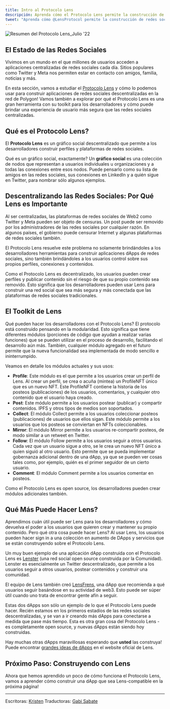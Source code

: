 ```yaml
---
title: Intro al Protocolo Lens
descripción: Aprenda cómo el Protocolo Lens permite la construcción de redes sociales en web3.
tweet: "Aprenda cómo @LensProtocol permite la construcción de redes sociales en web3 con #30DaysofWeb3 @womenbuildweb3 🌱"
---
```


![Resumen del Protocolo Lens_Julio '22](https://user-images.githubusercontent.com/15064710/187737631-7cc31427-6ac8-498c-a25d-6ba93ed04abe.png)

## El Estado de las Redes Sociales

Vivimos en un mundo en el que millones de usuarios acceden a aplicaciones centralizadas de redes sociales cada día. Sitios populares como Twitter y Meta nos permiten estar en contacto con amigos, familia, noticias y más.

En esta sección, vamos a estudiar el [Protocolo Lens](lens.xyz) y cómo lo podemos usar para construir aplicaciones de redes sociales descentralizadas en la red de Polygon! Vamos también a explorar por qué el Protocolo Lens es una gran herramienta con su toolkit para los desarrolladores y cómo puede brindar una experiencia de usuario más segura que las redes sociales centralizadas.

## Qué es el Protocolo Lens?

El **Protocolo Lens** es un gráfico social descentralizado que permite a los desarrolladores construir perfiles y plataformas de redes sociales.

Qué es un gráfico social, exactamente? Un **gráfico social** es una colección de nodos que representan a usuarios individuales u organizaciones y a todas las conexiones entre esos nodos. Puede pensarlo como su lista de amigos en las redes sociales, sus conexiones en LinkedIn y a quién sigue en Twitter, para nombrar sólo algunos ejemplos.

## Descentralizando las Redes Sociales: Por Qué Lens es Importante

Al ser centralizadas, las plataformas de redes sociales de Web2 como Twitter y Meta pueden ser objeto de censuras. Un post puede ser removido por los administradores de las redes sociales por cualquier razón. En algunos países, el gobierno puede censurar Internet y algunas plataformas de redes sociales también.

El Protocolo Lens resuelve este problema no solamente brindándoles a los desarrolladores herramientas para construir aplicaciones dApps de redes sociales, sino también brindándoles a los usuarios control sobre sus propios perfiles, conexiones y contenidos.

Como el Protocolo Lens es decentralizado, los usuarios pueden crear perfiles y publicar contenido sin el riesgo de que su propio contenido sea removido. Esto significa que los desarrolladores pueden usar Lens para construir una red social que sea más segura y más conectada que las plataformas de redes sociales tradicionales.

## El Toolkit de Lens

Qué pueden hacer los desarrolladores con el Protocolo Lens? El protocolo está construido pensando en la modularidad. Esto significa que tiene diferentes módulos (porciones de código que ayudan a realizar varias funciones) que se pueden utilizar en el proceso de desarrollo, facilitando el desarrollo aún más. También, cualquier módulo agregado en el futuro permite que la nueva funcionalidad sea implementada de modo sencillo e ininterrumpido.

Veamos en detalle los módulos actuales y sus usos:

- **Profile**: Este módulo es el que permite a los usuarios crear un perfil de Lens. Al crear un perfil, se crea o acuña (mintea) un ProfileNFT único que es un nuevo NFT. Este ProfileNFT contiene la historia de los posteos (publicaciones) de los usuarios, comentarios, y cualquier otro contenido que el usuario haya creado.
- **Post**: Este módulo permite a los usuarios postear (publicar) y compartir contenidos. IPFS y otros tipos de medios son soportados.
- **Collect**: El módulo Collect permite a los usuarios coleccionar posteos (publicaciones) de usuarios que ellos sigan. Este módulo permite a los usuarios que los posteos se conviertan en NFTs coleccionables.
- **Mirror**: El módulo Mirror permite a los usuarios re-compartir posteos, de modo similar a un retweet en Twitter.
- **Follow**: El módulo Follow permite a los usuarios seguir a otros usuarios. Cada vez que un usuario sigue a otro, se le crea un nuevo NFT único a quien siguió al otro usuario. Esto permite que se pueda implementar gobernanza adicional dentro de una dApp, ya que se pueden ver cosas tales como, por ejemplo, quién es el primer seguidor de un cierto usuario.
- **Comment**: El módulo Comment permite a los usuarios comentar en posteos.

Como el Protocolo Lens es open source, los desarrolladores pueden crear módulos adicionales también.

## Qué Más Puede Hacer Lens?

Aprendimos cuán útil puede ser Lens para los desarrolladores y cómo devuelva el poder a los usuarios que quieren crear y mantener su propio contenido. Pero qué otra cosa puede hacer Lens? Al usar Lens, los usuarios pueden hacer sign in a una colección en aumento de DApps y servicios que se están construyendo sobre el Protocolo Lens.

Un muy buen ejemplo de una aplicación dApp construida con el Protocolo Lens es [Lenster](lenster.xyz) (una red social open source construida por la Comunidad). Lenster es esencialmente un Twitter descentralizado, que permite a los usuarios seguir a otros usuarios, postear contenidos y construir una comunidad.

El equipo de Lens también creó [LensFrens](https://www.lensfrens.xyz/), una dApp que recomienda a qué usuarios seguir basándose en su actividad de web3. Esto puede ser súper útil cuando uno trata de encontrar gente afín a seguir.

Estas dos dApps son sólo un ejemplo de lo que el Protocolo Lens puede hacer. Recién estamos en los primeros estadíos de las redes sociales descentralizadas, y se van a ir creando más dApps para conectarse a medida que pase más tiempo. Esta es otra gran cosa del Protocolo Lens - es completamente open source, y nuevas dApps están siendo hoy construidas.

Hay muchas otras dApps maravillosas esperando que **usted** las construya! Puede encontrar [grandes ideas de dApps](https://ideas.lens.xyz) en el website oficial de Lens.

## Próximo Paso: Construyendo con Lens

Ahora que hemos aprendido un poco de cómo funciona el Protocolo Lens, vamos a aprender cómo construir una dApp que sea Lens-compatible en la próxima página!

---

Escritoras: [Kristen](https://twitter.com/CuddleofDeath) Traductoras: [Gabi Sabate](https://twitter.com/gsabate)
